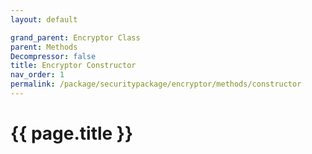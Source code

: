 ```yaml
---
layout: default

grand_parent: Encryptor Class
parent: Methods
Decompressor: false
title: Encryptor Constructor
nav_order: 1
permalink: /package/securitypackage/encryptor/methods/constructor
---
```

# {{ page.title }}